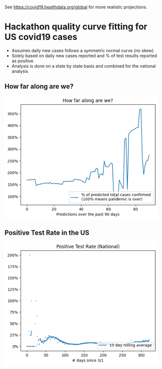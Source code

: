 See https://covid19.healthdata.org/global for more realistic projections.

# Hackathon quality curve fitting for US covid19 cases

- Assumes daily new cases follows a symmetric normal curve (no skew)
- Solely based on daily new cases reported and % of test results reported as positive
- Analysis is done on a state by state basis and combined for the national analysis

## How far along are we?

![How far along are we?](covid_tracking_images/how_far_along.png?raw=true "How far along are we?")

## Positive Test Rate in the US

![Positive Test Rate in the US](covid_tracking_images/positive_rate.png?raw=true "Positive Test Rate in the US")
